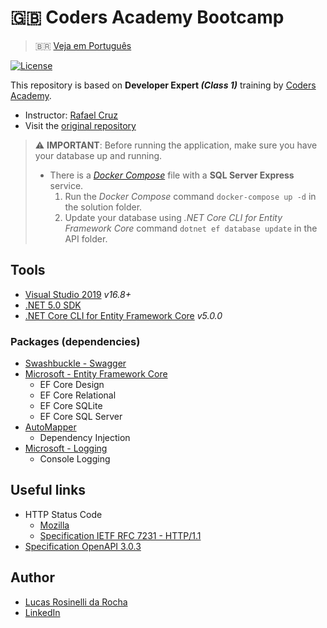 # :gb: Coders Academy Bootcamp
> :brazil: [Veja em Português](./README-br.md)

[![License](https://img.shields.io/github/license/LucasRosinelli/training-coders-academy-bootcamp-class-1-backend)](./LICENSE)

This repository is based on **Developer Expert *(Class 1)*** training by [Coders Academy](https://codersacademy.tech/).
- Instructor: [Rafael Cruz](https://github.com/rafaelcruz-net)
- Visit the [original repository](https://github.com/rafaelcruz-net/coders-academy-bootcamp-turma-1)

> :warning: **IMPORTANT**: Before running the application, make sure you have your database up and running.
> * There is a *[Docker Compose](./docker-compose.yml)* file with a **SQL Server Express** service.
>   1. Run the *Docker Compose* command `docker-compose up -d` in the solution folder.
>   1. Update your database using *.NET Core CLI for Entity Framework Core* command `dotnet ef database update` in the API folder.

## Tools
- [Visual Studio 2019](https://visualstudio.microsoft.com/vs/community/) *v16.8+*
- [.NET 5.0 SDK](https://dotnet.microsoft.com/download)
- [.NET Core CLI for Entity Framework Core](https://docs.microsoft.com/ef/core/cli/dotnet) *v5.0.0*

### Packages (dependencies)
- [Swashbuckle - Swagger](https://github.com/domaindrivendev/Swashbuckle.AspNetCore)
- [Microsoft - Entity Framework Core](https://docs.microsoft.com/ef/core/)
  - EF Core Design
  - EF Core Relational
  - EF Core SQLite
  - EF Core SQL Server
- [AutoMapper](https://github.com/AutoMapper/AutoMapper)
  - Dependency Injection
- [Microsoft - Logging](https://docs.microsoft.com/dotnet/core/extensions/logging)
  - Console Logging

## Useful links
- HTTP Status Code
  - [Mozilla](https://developer.mozilla.org/pt-BR/docs/Web/HTTP/Status)
  - [Specification IETF RFC 7231 - HTTP/1.1](https://tools.ietf.org/html/rfc7231#section-6)
- [Specification OpenAPI 3.0.3](http://spec.openapis.org/oas/v3.0.3)

## Author
- [Lucas Rosinelli da Rocha](https://lucasrosinelli.com/)
- [LinkedIn](https://www.linkedin.com/in/lucasrosinelli/)
